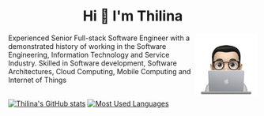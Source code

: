 <h1 align="center">Hi 👋  I'm Thilina </h1>

  <img src="https://github.com/wayne900204/wayne900204/blob/main/profile-img.png" align="right" width="25%"/>
Experienced Senior Full-stack Software Engineer with a demonstrated history of working in the Software Engineering, Information Technology and Service Industry. Skilled in Software development, Software Architectures, Cloud Computing, Mobile Computing and Internet of Things

<br>
<br>


[![Thilina's GitHub stats](https://github-readme-stats.vercel.app/api?username=thilinadinith)](https://github.com/thilinadinith/github-readme-stats)
[![Most Used Languages](https://github-readme-stats.vercel.app/api/top-langs/?username=thilinadinith&show_icons=true&theme=buefy&layout=compact&cache_seconds=1800&langs_count=8)](https://github.com/thilinadinith)
<br>
